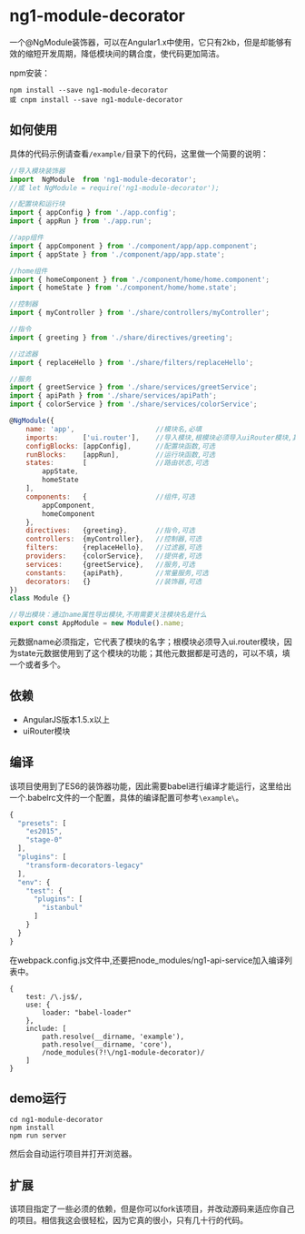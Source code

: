 # ng1-module-decorator
一个@NgModule装饰器，可以在Angular1.x中使用，它只有2kb，但是却能够有效的缩短开发周期，降低模块间的耦合度，使代码更加简洁。

npm安装：
```
npm install --save ng1-module-decorator
或 cnpm install --save ng1-module-decorator
```
## 如何使用
具体的代码示例请查看`/example/`目录下的代码，这里做一个简要的说明：
```javascript
//导入模块装饰器
import  NgModule  from 'ng1-module-decorator';
//或 let NgModule = require('ng1-module-decorator');

//配置块和运行块
import { appConfig } from './app.config';
import { appRun } from './app.run';

//app组件
import { appComponent } from './component/app/app.component';
import { appState } from './component/app/app.state';

//home组件
import { homeComponent } from './component/home/home.component';
import { homeState } from './component/home/home.state';

//控制器
import { myController } from './share/controllers/myController';

//指令
import { greeting } from './share/directives/greeting';

//过滤器
import { replaceHello } from './share/filters/replaceHello';

//服务
import { greetService } from './share/services/greetService';
import { apiPath } from './share/services/apiPath';
import { colorService } from './share/services/colorService';

@NgModule({
    name: 'app',                    //模块名,必填
    imports:      ['ui.router'],    //导入模块,根模块必须导入uiRouter模块,其他可选
    configBlocks: [appConfig],      //配置块函数,可选
    runBlocks:    [appRun],         //运行块函数,可选
    states:       [                 //路由状态,可选
        appState,
        homeState
    ],
    components:   {                 //组件,可选
        appComponent,
        homeComponent
    },
    directives:   {greeting},       //指令,可选
    controllers:  {myController},   //控制器,可选
    filters:      {replaceHello},   //过滤器,可选
    providers:    {colorService},   //提供者,可选
    services:     {greetService},   //服务,可选
    constants:    {apiPath},        //常量服务,可选
    decorators:   {}                //装饰器,可选
})
class Module {}

//导出模块：通过name属性导出模块,不用需要关注模块名是什么
export const AppModule = new Module().name;
```
元数据name必须指定，它代表了模块的名字；根模块必须导入ui.router模块，因为state元数据使用到了这个模块的功能；其他元数据都是可选的，可以不填，填一个或者多个。
## 依赖
* AngularJS版本1.5.x以上
* uiRouter模块
## 编译
该项目使用到了ES6的装饰器功能，因此需要babel进行编译才能运行，这里给出一个.babelrc文件的一个配置，具体的编译配置可参考`\example\`。
```javascript
{
  "presets": [
    "es2015",
    "stage-0"
  ],
  "plugins": [
    "transform-decorators-legacy"
  ],
  "env": {
    "test": {
      "plugins": [
        "istanbul"
      ]
    }
  }
}

```
在webpack.config.js文件中,还要把node_modules/ng1-api-service加入编译列表中。
```
{
    test: /\.js$/,
    use: {
        loader: "babel-loader"
    },
    include: [
        path.resolve(__dirname, 'example'),
        path.resolve(__dirname, 'core'),
        /node_modules(?!\/ng1-module-decorator)/
    ]
}
```

## demo运行
```
cd ng1-module-decorator
npm install
npm run server
```
然后会自动运行项目并打开浏览器。
## 扩展
该项目指定了一些必须的依赖，但是你可以fork该项目，并改动源码来适应你自己的项目。相信我这会很轻松，因为它真的很小，只有几十行的代码。